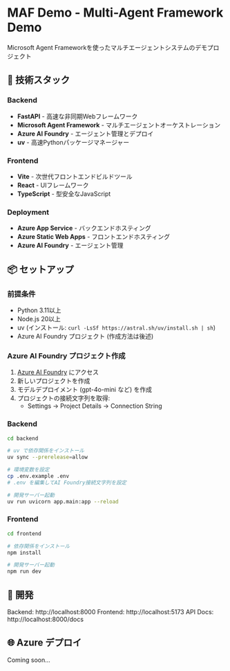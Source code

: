 # MAF Demo - Multi-Agent Framework Demo

Microsoft Agent Frameworkを使ったマルチエージェントシステムのデモプロジェクト

## 🚀 技術スタック

### Backend
- **FastAPI** - 高速な非同期Webフレームワーク
- **Microsoft Agent Framework** - マルチエージェントオーケストレーション
- **Azure AI Foundry** - エージェント管理とデプロイ
- **uv** - 高速Pythonパッケージマネージャー

### Frontend
- **Vite** - 次世代フロントエンドビルドツール
- **React** - UIフレームワーク
- **TypeScript** - 型安全なJavaScript

### Deployment
- **Azure App Service** - バックエンドホスティング
- **Azure Static Web Apps** - フロントエンドホスティング
- **Azure AI Foundry** - エージェント管理

## 📦 セットアップ

### 前提条件
- Python 3.11以上
- Node.js 20以上
- uv (インストール: `curl -LsSf https://astral.sh/uv/install.sh | sh`)
- Azure AI Foundry プロジェクト (作成方法は後述)

### Azure AI Foundry プロジェクト作成

1. [Azure AI Foundry](https://ai.azure.com/) にアクセス
2. 新しいプロジェクトを作成
3. モデルデプロイメント (gpt-4o-mini など) を作成
4. プロジェクトの接続文字列を取得:
   - Settings → Project Details → Connection String

### Backend

```bash
cd backend

# uv で依存関係をインストール
uv sync --prerelease=allow

# 環境変数を設定
cp .env.example .env
# .env を編集してAI Foundry接続文字列を設定

# 開発サーバー起動
uv run uvicorn app.main:app --reload
```

### Frontend

```bash
cd frontend

# 依存関係をインストール
npm install

# 開発サーバー起動
npm run dev
```

## 🔧 開発

Backend: http://localhost:8000
Frontend: http://localhost:5173
API Docs: http://localhost:8000/docs

## 🌐 Azure デプロイ

Coming soon...
